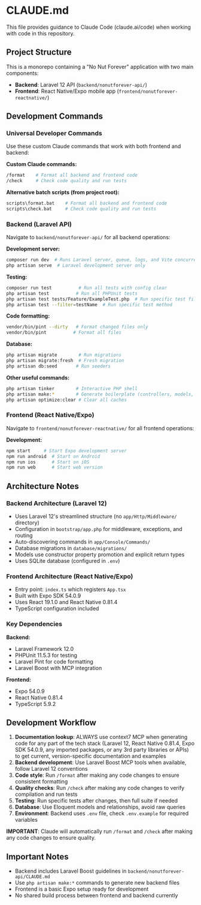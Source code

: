 # CLAUDE.md

This file provides guidance to Claude Code (claude.ai/code) when working with code in this repository.

## Project Structure

This is a monorepo containing a "No Nut Forever" application with two main components:

- **Backend**: Laravel 12 API (`backend/nonutforever-api/`)
- **Frontend**: React Native/Expo mobile app (`frontend/nonutforever-reactnative/`)

## Development Commands

### Universal Developer Commands
Use these custom Claude commands that work with both frontend and backend:

**Custom Claude commands:**
```bash
/format    # Format all backend and frontend code
/check     # Check code quality and run tests
```

**Alternative batch scripts (from project root):**
```bash
scripts\format.bat    # Format all backend and frontend code
scripts\check.bat     # Check code quality and run tests
```

### Backend (Laravel API)
Navigate to `backend/nonutforever-api/` for all backend operations:

**Development server:**
```bash
composer run dev  # Runs Laravel server, queue, logs, and Vite concurrently
php artisan serve  # Laravel development server only
```

**Testing:**
```bash
composer run test          # Run all tests with config clear
php artisan test          # Run all PHPUnit tests
php artisan test tests/Feature/ExampleTest.php  # Run specific test file
php artisan test --filter=testName  # Run specific test method
```

**Code formatting:**
```bash
vendor/bin/pint --dirty   # Format changed files only
vendor/bin/pint          # Format all files
```

**Database:**
```bash
php artisan migrate        # Run migrations
php artisan migrate:fresh  # Fresh migration
php artisan db:seed       # Run seeders
```

**Other useful commands:**
```bash
php artisan tinker        # Interactive PHP shell
php artisan make:*        # Generate boilerplate (controllers, models, etc.)
php artisan optimize:clear # Clear all caches
```

### Frontend (React Native/Expo)
Navigate to `frontend/nonutforever-reactnative/` for all frontend operations:

**Development:**
```bash
npm start     # Start Expo development server
npm run android  # Start on Android
npm run ios      # Start on iOS
npm run web      # Start web version
```

## Architecture Notes

### Backend Architecture (Laravel 12)
- Uses Laravel 12's streamlined structure (no `app/Http/Middleware/` directory)
- Configuration in `bootstrap/app.php` for middleware, exceptions, and routing
- Auto-discovering commands in `app/Console/Commands/`
- Database migrations in `database/migrations/`
- Models use constructor property promotion and explicit return types
- Uses SQLite database (configured in `.env`)

### Frontend Architecture (React Native/Expo)
- Entry point: `index.ts` which registers `App.tsx`
- Built with Expo SDK 54.0.9
- Uses React 19.1.0 and React Native 0.81.4
- TypeScript configuration included

### Key Dependencies
**Backend:**
- Laravel Framework 12.0
- PHPUnit 11.5.3 for testing
- Laravel Pint for code formatting
- Laravel Boost with MCP integration

**Frontend:**
- Expo 54.0.9
- React Native 0.81.4
- TypeScript 5.9.2

## Development Workflow

1. **Documentation lookup**: ALWAYS use context7 MCP when generating code for any part of the tech stack (Laravel 12, React Native 0.81.4, Expo SDK 54.0.9, any imported packages, or any 3rd party libraries or APIs) to get current, version-specific documentation and examples
2. **Backend development**: Use Laravel Boost MCP tools when available, follow Laravel 12 conventions
3. **Code style**: Run `/format` after making any code changes to ensure consistent formatting
4. **Quality checks**: Run `/check` after making any code changes to verify compilation and run tests
5. **Testing**: Run specific tests after changes, then full suite if needed
6. **Database**: Use Eloquent models and relationships, avoid raw queries
7. **Environment**: Backend uses `.env` file, check `.env.example` for required variables

**IMPORTANT**: Claude will automatically run `/format` and `/check` after making any code changes to ensure quality.

## Important Notes

- Backend includes Laravel Boost guidelines in `backend/nonutforever-api/CLAUDE.md`
- Use `php artisan make:*` commands to generate new backend files
- Frontend is a basic Expo setup ready for development
- No shared build process between frontend and backend currently